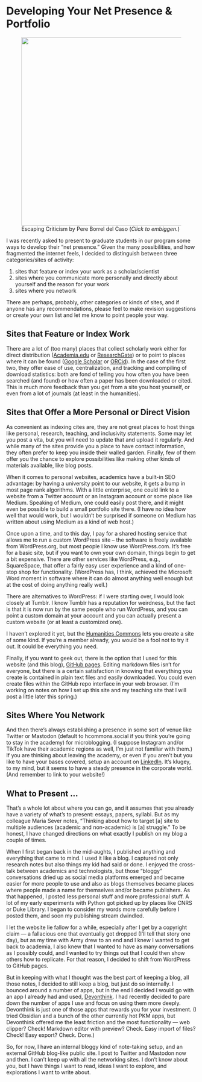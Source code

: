 # Developing Your Net Presence & Portfolio

<figure>
<a href="https://s3.us-east-2.amazonaws.com/media.johnlaudun.net/Escaping_criticism-by_pere_borrel_del_caso.png">
<img src="https://s3.us-east-2.amazonaws.com/media.johnlaudun.net/Escaping_criticism-by_pere_borrel_del_caso.png"
width="500"
alt=""></a>
<figcaption> Escaping Criticism by Pere Borrel del Caso (<em>Click to embiggen.</em>)</figcaption>
</figure>

I was recently asked to present to graduate students in our program some ways to develop their “net presence.” Given the many possibilities, and how fragmented the internet feels, I decided to distinguish between three categories/sites of activity:

1. sites that feature or index your work as a scholar/scientist
2. sites where you communicate more personally and directly about yourself and the reason for your work
3. sites where you network

There are perhaps, probably, other categories or kinds of sites, and if anyone has any recommendations, please feel to make revision suggestions or create your own list and let me know to point people your way.

## Sites that Feature or Index Work

There are a lot of (too many) places that collect scholarly work either for direct distribution ([Academia.edu](https://academia.edu) or [ResearchGate](https://researchgate.net)) or to point to places where it can be found ([Google Scholar](https://scholar.google.com) or [ORCid](https://orcid.org)). In the case of the first two, they offer ease of use, centralization, and tracking and compiling of download statistics: both are fond of telling you how often you have been searched (and found) or how often a paper has been downloaded or cited. This is much more feedback than you get from a site you host yourself, or even from a lot of journals (at least in the humanities). 

## Sites that Offer a More Personal or Direct Vision

As convenient as indexing cites are, they are not great places to host things like personal, research, teaching, and inclusivity statements. Some may let you post a vita, but you will need to update that and upload it regularly. And while many of the sites provide you a place to have contact information, they often prefer to keep you inside their walled garden. Finally, few of them offer you the chance to explore possibilities like making other kinds of materials available, like blog posts.

When it comes to personal websites, academics have a built-in SEO advantage: by having a university point to our website, it gets a bump in most page rank algorithms. With a little enterprise, one could link to a website from a Twitter account or an Instagram account or some place like Medium. Speaking of Medium, one could easily post there, and it might even be possible to build a small portfolio site there. (I have no idea how well that would work, but I wouldn’t be surprised if someone on Medium has written about using Medium as a kind of web host.)

Once upon a time, and to this day, I pay for a shared hosting service that allows me to run a custom WordPress site – the software is freely available from WordPress.org, but most people I know use WordPress.com. It’s free for a basic site, but if you want to own your own domain, things begin to get a bit expensive. There are other services like WordPress, e.g., SquareSpace, that offer a fairly easy user experience and a kind of one-stop shop for functionality. (WordPress has, I think, achieved the Microsoft Word moment in software where it can do almost anything well enough but at the cost of doing anything really well.)

There are alternatives to WordPress: if I were starting over, I would look closely at Tumblr. I know Tumblr has a reputation for weirdness, but the fact is that it is now run by the same people who run WordPress, and you can point a custom domain at your account and you can actually present a custom website (or at least a customized one). 

I haven’t explored it yet, but the [Humanities Commons](https://hcommons.org) lets you create a site of some kind. If you’re a member already, you would be a fool not to try it out. It could be everything you need. 

Finally, if you want to geek out, there is the option that I used for this website (and this blog), [GitHub pages](https://github.io). Editing markdown files isn’t for everyone, but there is a certain satisfaction in knowing that everything you create is contained in plain text files and easily downloaded. You could even create files within the GitHub repo interface in your web browser. (I’m working on notes on how I set up this site and my teaching site that I will post a little later this spring.)

## Sites Where You Network

And then there’s always establishing a presence in some sort of venue like Twitter or Mastodon (default to hcommons.social if you think you’re going to stay in the academy) for microblogging. (I suppose Instagram and/or TikTok have their academic regions as well, I’m just not familiar with them.) If you are thinking about leaving the academy, or even if you aren’t but you like to have your bases covered, setup an account on [LinkedIn](https://linkedin.com/). It’s klugey, to my mind, but it seems to have a steady presence in the corporate world. (And remember to link to your website!)

## What to Present …

That’s a whole lot about where you can go, and it assumes that you already have a variety of what’s to present: essays, papers, syllabi. But as my colleague Maria Sever notes, “Thinking about how to target [a] site to multiple audiences (academic and non-academic) is [a] struggle.” To be honest, I have changed directions on what exactly I publish on my blog a couple of times. 

When I first began back in the mid-aughts, I published anything and everything that came to mind. I used it like a blog. I captured not only research notes but also things my kid had said or done. I enjoyed the cross-talk between academics and technologists, but those “bloggy” conversations dried up as social media platforms emerged and became easier for more people to use and also as blogs themselves became places where people made a name for themselves and/or became publishers. As that happened, I posted less personal stuff and more professional stuff. A lot of my early experiments with Python got picked up by places like CNRS or Duke Library. I began to consider my words more carefully before I posted them, and soon my publishing stream dwindled. 

I let the website lie fallow for a while, especially after I get by a copyright claim — a fallacious one that eventually got dropped (I’ll tell that story one day), but as my time with Army drew to an end and I knew I wanted to get back to academia, I also knew that I wanted to have as many conversations as I possibly could, and I wanted to try things out that I could then show others how to replicate. For that reason, I decided to shift from WordPress to GitHub pages. 

But in keeping with what I thought was the best part of keeping a blog, all those notes, I decided to still keep a blog, but just do so internally. I bounced around a number of apps, but in the end I decided I would go with an app I already had and used, [Devonthink](https://devontechnologies.com). I had recently decided to pare down the number of apps I use and focus on using them more deeply. Devonthink is just one of those apps that rewards you for your investment. (I tried Obsidian and a bunch of the other currently hot PKM apps, but Devonthink offered me the least friction and the most functionality — web clipper? Check! Markdown editor with preview? Check. Easy import of files? Check! Easy export? Check. Done.)

So, for now, I have an internal bloggy kind of note-taking setup, and an external GitHub blog-like public site. I post to Twitter and Mastodon now and then. I can’t keep up with all the networking sites. I don’t know about you, but I have things I want to read, ideas I want to explore, and explorations I want to write about. 